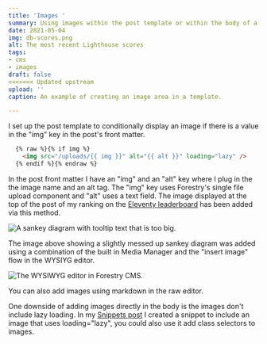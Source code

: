 ```yaml
---
title: 'Images '
summary: Using images within the post template or within the body of a post.
date: 2021-05-04
img: db-scores.png
alt: The most recent Lighthouse scores
tags:
- cms
- images
draft: false
<<<<<<< Updated upstream
upload: ''
caption: An example of creating an image area in a template.

---
```

I set up the post template to conditionally display an image if there is a value in the "img" key in the post's front matter.

```html
  {% raw %}{% if img %}
    <img src="/uploads/{{ img }}" alt="{{ alt }}" loading="lazy" />
  {% endif %}{% endraw %}
```

In the post front matter I have an "img" and an "alt" key where I plug in the the image name and an alt tag. The "img" key uses Forestry's single file upload component and "alt" uses a text field. The image displayed at the top of the post of my ranking on the [Eleventy leaderboard](https://www.11ty.dev/speedlify/) has been added via this method. 

![A sankey diagram with tooltip text that is too big.](/uploads/seven-times.png)

The image above showing a slightly messed up sankey diagram was added using a combination of the built in Media Manager and the "insert image" flow in the WYSIYG editor.

![The WYSIWYG editor in Forestry CMS.](/uploads/insert-image.png)

You can also add images using markdown in the raw editor.

One downside of adding images directly in the body is the images don't include lazy loading. In my [Snippets post](/posts/snippets/) I created a snippet to include an image that uses loading="lazy", you could also use it add class selectors to images.
